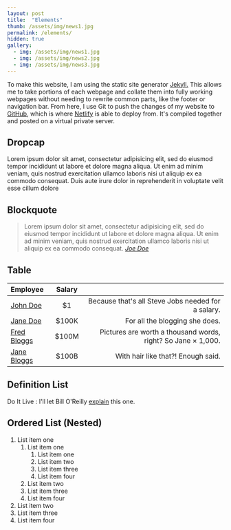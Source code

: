 ```yaml
---
layout: post
title:  "Elements"
thumb: /assets/img/news1.jpg
permalink: /elements/
hidden: true
gallery:
  - img: /assets/img/news1.jpg
  - img: /assets/img/news2.jpg
  - img: /assets/img/news3.jpg
---
```


<p class="heading right max full grey-dark">To make this website, I am using the static site generator <a href="https://jekyllrb.com">Jekyll.</a> This allows me to take portions of each webpage and collate them into fully working webpages without needing to rewrite common parts, like the footer or navigation bar. From here, I use Git to push the changes of my website to <a href= "https://github.com">GitHub</a>, which is where <a href="https://www.netlify.com">Netlify</a> is able to deploy from. It's compiled together and posted on a virtual private server.</p>


## Dropcap

<span class="dropcap" data-dropcap="L">L</span>orem ipsum dolor sit amet, consectetur adipisicing elit, sed do eiusmod tempor incididunt ut labore et dolore magna aliqua. Ut enim ad minim veniam, quis nostrud exercitation ullamco laboris nisi ut aliquip ex ea commodo consequat. Duis aute irure dolor in reprehenderit in voluptate velit esse cillum dolore

## Blockquote

> Lorem ipsum dolor sit amet, consectetur adipisicing elit, sed do eiusmod tempor incididunt ut labore et dolore magna aliqua. Ut enim ad minim veniam, quis nostrud exercitation ullamco laboris nisi ut aliquip ex ea commodo consequat.
<cite><a href="#">Joe Doe</a></cite>

## Table

| Employee         | Salary |                                                              |
|:--------         |:------:| ------------------------------------------------------------:|
| [John Doe](#)    | $1     | Because that's all Steve Jobs needed for a salary.           |
| [Jane Doe](#)    | $100K  | For all the blogging she does.                               |
| [Fred Bloggs](#) | $100M  | Pictures are worth a thousand words, right? So Jane × 1,000. |
| [Jane Bloggs](#) | $100B  | With hair like that?! Enough said.                           |


## Definition List

Do It Live
:   I'll let Bill O'Reilly [explain](https://www.youtube.com/watch?v=O_HyZ5aW76c "We'll Do It Live") this one.

## Ordered List (Nested)

  1. List item one 
      1. List item one 
          1. List item one
          2. List item two
          3. List item three
          4. List item four
      2. List item two
      3. List item three
      4. List item four
  2. List item two
  3. List item three
  4. List item four
